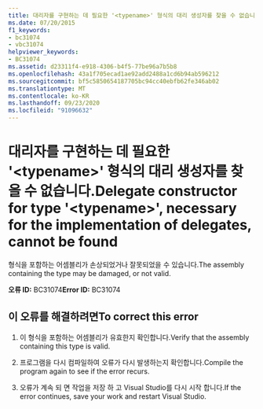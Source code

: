 ```yaml
---
title: 대리자를 구현하는 데 필요한 '<typename>' 형식의 대리 생성자를 찾을 수 없습니다.
ms.date: 07/20/2015
f1_keywords:
- bc31074
- vbc31074
helpviewer_keywords:
- BC31074
ms.assetid: d23311f4-e918-4306-b4f5-77be96a7b5b8
ms.openlocfilehash: 43a1f705ecad1ae92add2488a1cd6b94ab596212
ms.sourcegitcommit: bf5c5850654187705bc94cc40ebfb62fe346ab02
ms.translationtype: MT
ms.contentlocale: ko-KR
ms.lasthandoff: 09/23/2020
ms.locfileid: "91096632"
---
```

# <a name="delegate-constructor-for-type-typename-necessary-for-the-implementation-of-delegates-cannot-be-found"></a><span data-ttu-id="8b582-102">대리자를 구현하는 데 필요한 '\<typename>' 형식의 대리 생성자를 찾을 수 없습니다.</span><span class="sxs-lookup"><span data-stu-id="8b582-102">Delegate constructor for type '\<typename>', necessary for the implementation of delegates, cannot be found</span></span>

<span data-ttu-id="8b582-103">형식을 포함하는 어셈블리가 손상되었거나 잘못되었을 수 있습니다.</span><span class="sxs-lookup"><span data-stu-id="8b582-103">The assembly containing the type may be damaged, or not valid.</span></span>  
  
 <span data-ttu-id="8b582-104">**오류 ID:** BC31074</span><span class="sxs-lookup"><span data-stu-id="8b582-104">**Error ID:** BC31074</span></span>  
  
## <a name="to-correct-this-error"></a><span data-ttu-id="8b582-105">이 오류를 해결하려면</span><span class="sxs-lookup"><span data-stu-id="8b582-105">To correct this error</span></span>  
  
1. <span data-ttu-id="8b582-106">이 형식을 포함하는 어셈블리가 유효한지 확인합니다.</span><span class="sxs-lookup"><span data-stu-id="8b582-106">Verify that the assembly containing this type is valid.</span></span>  
  
2. <span data-ttu-id="8b582-107">프로그램을 다시 컴파일하여 오류가 다시 발생하는지 확인합니다.</span><span class="sxs-lookup"><span data-stu-id="8b582-107">Compile the program again to see if the error recurs.</span></span>  
  
3. <span data-ttu-id="8b582-108">오류가 계속 되 면 작업을 저장 하 고 Visual Studio를 다시 시작 합니다.</span><span class="sxs-lookup"><span data-stu-id="8b582-108">If the error continues, save your work and restart Visual Studio.</span></span>  

